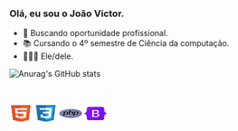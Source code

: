 ### Olá, eu sou o João Victor.

- 🔭 Buscando oportunidade profissional.
- 📚 Cursando o 4º semestre de Ciência da computação.
- 🧑🏿‍🦱 Ele/dele.

![Anurag's GitHub stats](https://github-readme-stats.vercel.app/api?username=1joaovctr&show_icons=true&theme=midnight-purple)
##
<div style="display: inline_block"><br>
  <img align="center" alt="Rafa-HTML" height="30" width="40" src="https://raw.githubusercontent.com/devicons/devicon/master/icons/html5/html5-original.svg">
  <img align="center" alt="Rafa-CSS" height="30" width="40" src="https://raw.githubusercontent.com/devicons/devicon/master/icons/css3/css3-original.svg">
  <img align="center" alt="Rafa-PHP" height="30" width="40" src="https://raw.githubusercontent.com/devicons/devicon/master/icons/php/php-original.svg">
  <img align="center" alt="Rafa-BOOTSTRAP" height="30" width="40" src="https://raw.githubusercontent.com/devicons/devicon/master/icons/bootstrap/bootstrap-original.svg">
</div>
